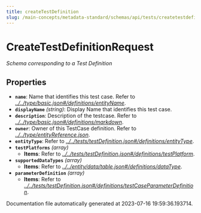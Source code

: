 ```yaml
---
title: createTestDefinition
slug: /main-concepts/metadata-standard/schemas/api/tests/createtestdefinition
---
```


# CreateTestDefinitionRequest

*Schema corresponding to a Test Definition*

## Properties

- **`name`**: Name that identifies this test case. Refer to *[../../type/basic.json#/definitions/entityName](#/../type/basic.json#/definitions/entityName)*.
- **`displayName`** *(string)*: Display Name that identifies this test case.
- **`description`**: Description of the testcase. Refer to *[../../type/basic.json#/definitions/markdown](#/../type/basic.json#/definitions/markdown)*.
- **`owner`**: Owner of this TestCase definition. Refer to *[../../type/entityReference.json](#/../type/entityReference.json)*.
- **`entityType`**: Refer to *[../../tests/testDefinition.json#/definitions/entityType](#/../tests/testDefinition.json#/definitions/entityType)*.
- **`testPlatforms`** *(array)*
  - **Items**: Refer to *[../../tests/testDefinition.json#/definitions/testPlatform](#/../tests/testDefinition.json#/definitions/testPlatform)*.
- **`supportedDataTypes`** *(array)*
  - **Items**: Refer to *[../../entity/data/table.json#/definitions/dataType](#/../entity/data/table.json#/definitions/dataType)*.
- **`parameterDefinition`** *(array)*
  - **Items**: Refer to *[../../tests/testDefinition.json#/definitions/testCaseParameterDefinition](#/../tests/testDefinition.json#/definitions/testCaseParameterDefinition)*.


Documentation file automatically generated at 2023-07-16 19:59:36.193714.
